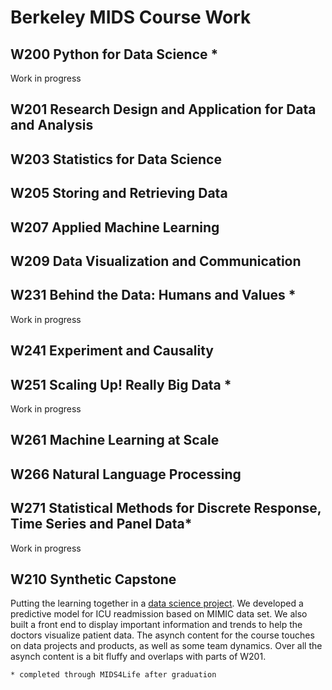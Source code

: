 # Berkeley MIDS Course Work

## W200 Python for Data Science *
Work in progress

## W201 Research Design and Application for Data and Analysis


## W203 Statistics for Data Science


## W205 Storing and Retrieving Data


## W207 Applied Machine Learning


## W209 Data Visualization and Communication


## W231 Behind the Data: Humans and Values *
Work in progress

## W241 Experiment and Causality


## W251 Scaling Up! Really Big Data *
Work in progress

## W261 Machine Learning at Scale


## W266 Natural Language Processing


## W271 Statistical Methods for Discrete Response, Time Series and Panel Data*
Work in progress

## W210 Synthetic Capstone
Putting the learning together in a [data science project](http://groups.ischool.berkeley.edu/intensive_capstone_unit/).
We developed a predictive model for ICU readmission based on MIMIC data set.
We also built a front end to display important information and trends to help the doctors visualize patient data.
The asynch content for the course touches on data projects and products, as well as some team dynamics.
Over all the asynch content is a bit fluffy and overlaps with parts of W201.

`* completed through MIDS4Life after graduation`
